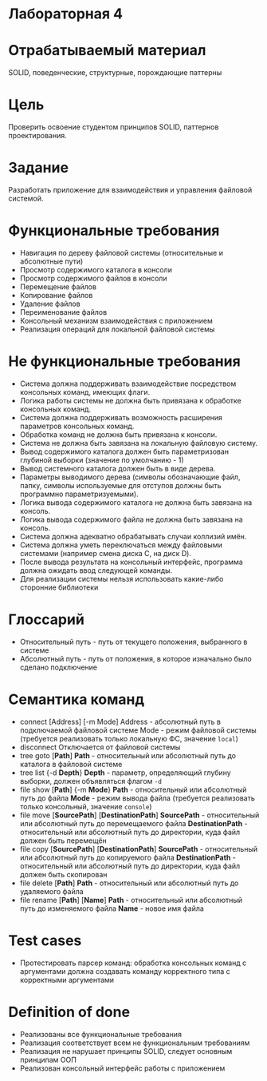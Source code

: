 # Лабораторная 4

# Отрабатываемый материал

SOLID, поведенческие, структурные, порождающие паттерны 

# Цель

Проверить освоение студентом принципов SOLID, паттернов проектирования.

# Задание

Разработать приложение для взаимодействия и управления файловой системой.

# Функциональные требования

- Навигация по дереву файловой системы (относительные и абсолютные пути)
- Просмотр содержимого каталога в консоли
- Просмотр содержимого файлов в консоли
- Перемещение файлов
- Копирование файлов
- Удаление файлов
- Переименование файлов
- Консольный механизм взаимодействия с приложением
- Реализация операций для локальной файловой системы

# Не функциональные требования

- Система должна поддерживать взаимодействие посредством консольных команд, имеющих флаги.
- Логика работы системы не должна быть привязана к обработке консольных команд.
- Система должна поддерживать возможность расширения параметров консольных команд.
- Обработка команд не должна быть привязана к консоли.
- Система не должна быть завязана на локальную файловую систему.
- Вывод содержимого каталога должен быть параметризован глубиной выборки (значение по умолчанию - 1)
- Вывод системного каталога должен быть в виде дерева.
- Параметры выводимого дерева (символы обозначающие файл, папку, символы используемые для отступов должны быть программно параметризуемыми).
- Логика вывода содержимого каталога не должна быть завязана на консоль.
- Логика вывода содержимого файла не должна быть завязана на консоль.
- Система должна адекватно обрабатывать случаи коллизий имён.
- Система должна уметь переключаться между файловыми системами (например смена диска C, на диск D).
- После вывода результата на консольный интерфейс, программа должна ожидать ввод следующей команды.
- Для реализации системы нельзя использовать какие-либо сторонние библиотеки

# Глоссарий

- Относительный путь - путь от текущего положения, выбранного в системе
- Абсолютный путь - путь от положения, в которое изначально было сделано подключение

# Семантика команд

- connect [Address] [-m Mode]
Address - абсолютный путь в подключаемой файловой системе
Mode - режим файловой системы (требуется реализовать только локальную ФС, значение `local`)
- disconnect
Отключается от файловой системы
- tree goto [**Path**]
**Path** - относительный или абсолютный путь до каталога в файловой системе
- tree list {-d **Depth**}
**Depth** - параметр, определяющий глубину выборки, должен объявляться флагом `-d`
- file show [**Path**] {-m **Mode**}
**Path** - относительный или абсолютный путь до файла
**Mode** - режим вывода файла (требуется реализовать только консольный, значение `console`)
- file move [**SourcePath**] [**DestinationPath**]
**SourcePath** - относительный или абсолютный путь до перемещаемого файла
**DestinationPath** - относительный или абсолютный  путь до директории, куда файл должен быть перемещён
- file copy [**SourcePath**] [**DestinationPath**]
**SourcePath** - относительный или абсолютный путь до копируемого файла
**DestinationPath** - относительный или абсолютный путь до директории, куда файл должен быть скопирован
- file delete [**Path**]
**Path** - относительный или абсолютный путь до удаляемого файла
- file rename [**Path**] [**Name**]
**Path** - относительный или абсолютный путь до изменяемого файла
**Name** - новое имя файла

# Test cases

- Протестировать парсер команд: обработка консольных команд с аргументами должна создавать команду корректного типа с корректными аргументами

# Definition of done

- Реализованы все функциональные требования
- Реализация соответствует всем не функциональным требованиям
- Реализация не нарушает принципы SOLID, следует основным принципам ООП
- Реализован консольный интерфейс работы с приложением